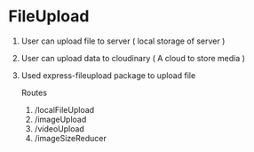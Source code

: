 # FileUpload
1. User can upload file to server ( local storage of server )
2. User can upload data to cloudinary ( A cloud to store media )
3. Used express-fileupload package to upload file

   Routes
   
   1.   /localFileUpload 
   2.   /imageUpload     
   3.   /videoUpload      
   4.   /imageSizeReducer  
